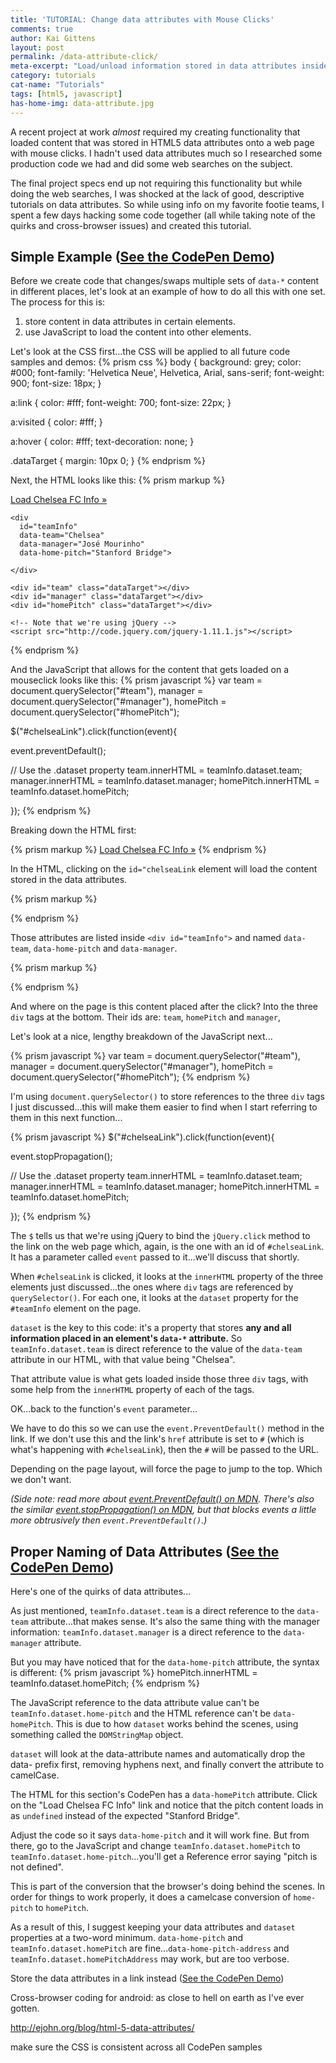 ```yaml
---
title: 'TUTORIAL: Change data attributes with Mouse Clicks'
comments: true
author: Kai Gittens
layout: post
permalink: /data-attribute-click/
meta-excerpt: "Load/unload information stored in data attributes inside HTML with mouse clicks in a cross-browser compatible way. Includes demos."
category: tutorials
cat-name: "Tutorials"
tags: [html5, javascript]
has-home-img: data-attribute.jpg
---
```

A recent project at work *almost* required my creating functionality that loaded content that was stored in HTML5 data attributes onto a web page with mouse clicks. I hadn't used data attributes much so I researched some production code we had and did some web searches on the subject.

The final project specs end up not requiring this functionality but while doing the web searches, I was shocked at the lack of good, descriptive tutorials on data attributes. So while using info on my favorite footie teams, I spent a few days hacking some code together (all while taking note of the quirks and cross-browser issues) and created this tutorial.

Simple Example (<a href="http://codepen.io/kaidez/pen/VYLxqG" target="blank">See the CodePen Demo</a>)
---------------------
Before we create code that changes/swaps multiple sets of `data-*` content in different places, let's look at an example of how to do all this with one set. The process for this is:

1. store content in data attributes in certain elements.
2. use JavaScript to load the content into other elements.

Let's look at the CSS first...the CSS will be applied to all future code samples and demos:
{% prism css %}
body {
  background: grey;
  color: #000;
  font-family: 'Helvetica Neue', Helvetica, Arial, sans-serif;
  font-weight: 900;
  font-size: 18px;
}

a:link {
  color: #fff;
  font-weight: 700;
  font-size: 22px;
}

a:visited {
  color: #fff;
}

a:hover {
  color: #fff;
  text-decoration: none;
}

.dataTarget {
  margin: 10px 0;
}
{% endprism %}

Next, the HTML looks like this:
{% prism markup %}
<!DOCTYPE html>
<html lang="en">
  <head>
    <meta charset="UTF-8">
    <title>TUTORIAL: Change "data" Attributes with Mouse Clicks</title>
  </head>
  <body>
    <a href="#" id="chelseaLink">Load Chelsea FC Info &raquo;</a>

    <div
      id="teamInfo"
      data-team="Chelsea"
      data-manager="José Mourinho"
      data-home-pitch="Stanford Bridge">

    </div>  

    <div id="team" class="dataTarget"></div>
    <div id="manager" class="dataTarget"></div>
    <div id="homePitch" class="dataTarget"></div>

    <!-- Note that we're using jQuery -->
    <script src="http://code.jquery.com/jquery-1.11.1.js"></script>
  </body>
</html>
{% endprism %}


And the JavaScript that allows for the content that gets loaded on a mouseclick looks like this:
{% prism javascript %}
var team = document.querySelector("#team"),
    manager = document.querySelector("#manager"),
    homePitch = document.querySelector("#homePitch");

$("#chelseaLink").click(function(event){

  event.preventDefault();

  // Use the .dataset property
  team.innerHTML = teamInfo.dataset.team;
  manager.innerHTML = teamInfo.dataset.manager;
  homePitch.innerHTML = teamInfo.dataset.homePitch;

});
{% endprism %}

Breaking down the HTML first:

{% prism markup %}
<a href="#" id="chelseaLink">Load Chelsea FC Info &raquo;</a>
{% endprism %}

In the HTML, clicking on the `id="chelseaLink` element will load the content stored in the data attributes.

{% prism markup %}
<div
  id="teamInfo"
  data-team="Chelsea"
  data-manager="José Mourinho"
  data-home-pitch="Stanford Bridge">

</div>
{% endprism %}

Those attributes are listed inside `<div id="teamInfo">` and named `data-team`, `data-home-pitch` and `data-manager`.

{% prism markup %}
<div id="team" class="dataTarget"></div>
<div id="manager" class="dataTarget"></div>
<div id="homePitch" class="dataTarget"></div>
{% endprism %}

And where on the page is this content placed after the click? Into the three `div` tags at the bottom. Their ids are: `team`, `homePitch` and `manager`,

Let's look at a nice, lengthy breakdown of the JavaScript next...

{% prism javascript %}
var team = document.querySelector("#team"),
    manager = document.querySelector("#manager"),
    homePitch = document.querySelector("#homePitch");
{% endprism %}

I'm using `document.querySelector()` to store references to the three `div` tags I just discussed...this will make them easier to find when I start referring to them in this next function...

{% prism javascript %}
$("#chelseaLink").click(function(event){

  event.stopPropagation();

  // Use the .dataset property
  team.innerHTML = teamInfo.dataset.team;
  manager.innerHTML = teamInfo.dataset.manager;
  homePitch.innerHTML = teamInfo.dataset.homePitch;

});
{% endprism %}

The `$` tells us that we're using jQuery to bind the `jQuery.click` method to the link on the web page which, again, is the one with an id of `#chelseaLink`. It has a parameter called `event` passed to it...we'll discuss that shortly.

When `#chelseaLink` is clicked, it looks at the `innerHTML` property of the three elements just discussed...the ones where `div` tags are referenced by `querySelector()`. For each one, it looks at the `dataset` property for the `#teamInfo` element on the page.

`dataset` is the key to this code: it's a property that stores __any and all information placed in an element's `data-*` attribute.__ So `teamInfo.dataset.team` is direct reference to the value of the `data-team` attribute in our HTML, with that value being "Chelsea".

That attribute value is what gets loaded inside those three `div` tags, with some help from the `innerHTML` property of each of the tags.

OK...back to the function's `event` parameter...

We have to do this so we can use the `event.PreventDefault()` method in the link. If we don't use this and the link's `href` attribute is set to `#` (which is what's happening with `#chelseaLink`), then the `#` will be passed to the URL.

Depending on the page layout, will force the page to jump to the top. Which we don't want.

*(Side note: read more about [event.PreventDefault() on MDN](https://developer.mozilla.org/en-US/docs/Web/API/event.preventDefault). There's also the similar [event.stopPropagation() on MDN](https://developer.mozilla.org/en-US/docs/Web/API/event.stopPropagation), but that blocks events a little more obtrusively then `event.PreventDefault()`.)*

Proper Naming of Data Attributes (<a href="http://codepen.io/kaidez/pen/WbvEab" target="blank">See the CodePen Demo</a>)
---------------------
Here's one of the quirks of data attributes...

As just mentioned, `teamInfo.dataset.team` is a direct reference to the `data-team` attribute...that makes sense. It's also the same thing with the manager information: `teamInfo.dataset.manager` is a direct reference to the `data-manager` attribute.

But you may have noticed that for the `data-home-pitch` attribute, the syntax is different:
{% prism javascript %}
homePitch.innerHTML = teamInfo.dataset.homePitch;
{% endprism %}

The JavaScript reference to the data attribute value can't be `teamInfo.dataset.home-pitch` and the HTML reference can't be `data-homePitch`. This is due to how `dataset` works behind the scenes, using something called the `DOMStringMap` object.

`dataset` will look at the data-attribute names and automatically drop the data- prefix first, removing hyphens next, and finally convert the attribute to camelCase.

The HTML for this section's CodePen has a `data-homePitch` attribute.  Click on the "Load Chelsea FC Info" link and notice that the pitch content loads in as `undefined` instead of the expected "Stanford Bridge".

Adjust the code so it says `data-home-pitch` and it will work fine.  But from there, go to the JavaScript and change `teamInfo.dataset.homePitch` to `teamInfo.dataset.home-pitch`...you'll get a Reference error saying "pitch is not defined".

This is part of the conversion that the browser's doing behind the scenes.  In order for things to work properly, it does a camelcase conversion of `home-pitch` to `homePitch`.

As a result of this, I suggest keeping your data attributes and `dataset` properties at a two-word minimum.  `data-home-pitch` and `teamInfo.dataset.homePitch` are fine...`data-home-pitch-address` and `teamInfo.dataset.homePitchAddress` may work, but are too verbose.

Store the data attributes in a link instead (<a href="http://codepen.io/kaidez/pen/dPoexg" target="blank">See the CodePen Demo</a>)








Cross-browser coding for android: as close to hell on earth as I've ever gotten.

http://ejohn.org/blog/html-5-data-attributes/

make sure the CSS is consistent across all CodePen samples
